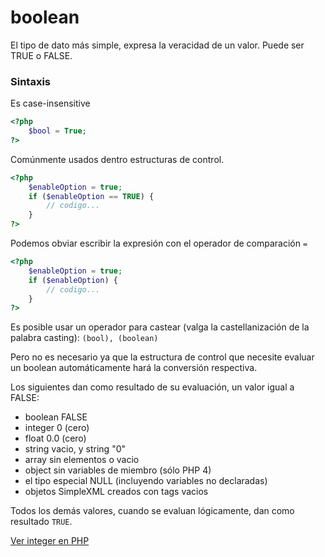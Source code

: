 # boolean

El tipo de dato más simple, expresa la veracidad de un valor. Puede ser TRUE o FALSE.

### Sintaxis
Es case-insensitive

```php
<?php
    $bool = True;
?>
```

Comúnmente usados dentro estructuras de control.

```php
<?php
    $enableOption = true;
    if ($enableOption == TRUE) {
        // codigo...
    }
?>
```

Podemos obviar escribir la expresión con el operador de comparación `=`

```php
<?php
    $enableOption = true;
    if ($enableOption) {
        // codigo...
    }
?>
```

Es posible usar un operador para castear (valga la castellanización de la palabra casting):
`(bool), (boolean)`

Pero no es necesario ya que la estructura de control que necesite evaluar un boolean automáticamente hará la conversión respectiva.

Los siguientes dan como resultado de su evaluación, un valor igual a FALSE:

- boolean FALSE
- integer 0 (cero)
- float 0.0 (cero)
- string vacio, y string "0"
- array sin elementos o vacio
- object sin variables de miembro (sólo PHP 4)
- el tipo especial NULL (incluyendo variables no declaradas)
- objetos SimpleXML creados con tags vacios

Todos los demás valores, cuando se evaluan lógicamente, dan como resultado `TRUE`.

[Ver integer en PHP](https://github.com/amednin/curso_php_basico/blob/master/clase_1/integer.md "integer PHP")
